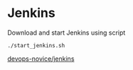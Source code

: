 # Jenkins

Download and start Jenkins using script

`./start_jenkins.sh`

[devops-novice/jenkins](https://rahulrdate.github.io/devops-novice/jenkins/jenkins.html)
